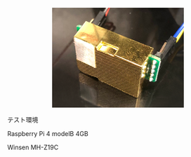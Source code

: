 <p align="center">
  <img src="mhz19c_omote.png" width="300">
</p>
テスト環境

Raspberry Pi 4 modelB 4GB

Winsen MH-Z19C

